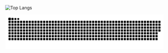 ![Top Langs](https://github-readme-stats-six-zeta-91.vercel.app/api/top-langs/?username=LuMarans30&hide=javascript,html,css,php,scss,hack,handlebar&layout=donut&langs_count=8&theme=dark)

<picture>
	<source media="(prefers-color-scheme: dark)" srcset="https://raw.githubusercontent.com/LuMarans30/LuMarans30/output/github-contribution-grid-snake-dark.svg">
	<source media="(prefers-color-scheme: light)" srcset="https://raw.githubusercontent.com/LuMarans30/LuMarans30/output/github-contribution-grid-snake.svg">
	<img alt="github-snake" src="github-contribution-grid-snake.svg">
</picture>
